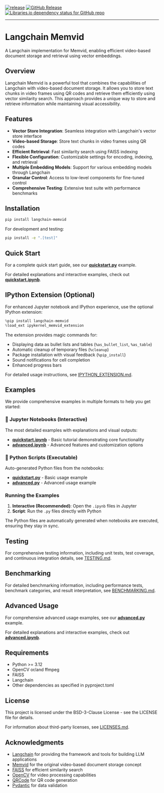 [![release](https://github.com/sarumaj/langchain-memvid/actions/workflows/release.yml/badge.svg)](https://github.com/sarumaj/langchain-memvid/actions/workflows/release.yml)
[![GitHub Release](https://img.shields.io/github/v/release/sarumaj/langchain-memvid?logo=github)](https://github.com/sarumaj/langchain-memvid/releases/latest)
[![Libraries.io dependency status for GitHub repo](https://img.shields.io/librariesio/github/sarumaj/langchain-memvid)](https://github.com/sarumaj/langchain-memvid/blob/main/pyproject.toml)

---

# Langchain Memvid

A Langchain implementation for Memvid, enabling efficient video-based document storage and retrieval using vector embeddings.

## Overview

Langchain Memvid is a powerful tool that combines the capabilities of Langchain with video-based document storage. It allows you to store text chunks in video frames using QR codes and retrieve them efficiently using vector similarity search. This approach provides a unique way to store and retrieve information while maintaining visual accessibility.

## Features

- **Vector Store Integration**: Seamless integration with Langchain's vector store interface
- **Video-based Storage**: Store text chunks in video frames using QR codes
- **Efficient Retrieval**: Fast similarity search using FAISS indexing
- **Flexible Configuration**: Customizable settings for encoding, indexing, and retrieval
- **Multiple Embedding Models**: Support for various embedding models through Langchain
- **Granular Control**: Access to low-level components for fine-tuned control
- **Comprehensive Testing**: Extensive test suite with performance benchmarks

## Installation

```bash
pip install langchain-memvid
```

For development and testing:

```bash
pip install -e ".[test]"
```

## Quick Start

For a complete quick start guide, see our **[quickstart.py](examples/quickstart.py)** example.

For detailed explanations and interactive examples, check out **[quickstart.ipynb](examples/quickstart.ipynb)**.

## IPython Extension (Optional)

For enhanced Jupyter notebook and IPython experience, use the optional IPython extension:

```python
%pip install langchain-memvid
%load_ext ipykernel_memvid_extension
```

The extension provides magic commands for:
- Displaying data as bullet lists and tables (`%as_bullet_list`, `%as_table`)
- Automatic cleanup of temporary files (`%cleanup`)
- Package installation with visual feedback (`%pip_install`)
- Sound notifications for cell completion
- Enhanced progress bars

For detailed usage instructions, see [IPYTHON_EXTENSION.md](IPYTHON_EXTENSION.md).

## Examples

We provide comprehensive examples in multiple formats to help you get started:

### 📓 Jupyter Notebooks (Interactive)

The most detailed examples with explanations and visual outputs:

- **[quickstart.ipynb](examples/quickstart.ipynb)** - Basic tutorial demonstrating core functionality
- **[advanced.ipynb](examples/advanced.ipynb)** - Advanced features and customization options

### 📄 Python Scripts (Executable)

Auto-generated Python files from the notebooks:

- **[quickstart.py](examples/quickstart.py)** - Basic usage example
- **[advanced.py](examples/advanced.py)** - Advanced usage example

### Running the Examples

1. **Interactive (Recommended)**: Open the `.ipynb` files in Jupyter
2. **Script**: Run the `.py` files directly with Python

The Python files are automatically generated when notebooks are executed, ensuring they stay in sync.

## Testing

For comprehensive testing information, including unit tests, test coverage, and continuous integration details, see [TESTING.md](TESTING.md).

## Benchmarking

For detailed benchmarking information, including performance tests, benchmark categories, and result interpretation, see [BENCHMARKING.md](BENCHMARKING.md).

## Advanced Usage

For comprehensive advanced usage examples, see our **[advanced.py](examples/advanced.py)** example.

For detailed explanations and interactive examples, check out **[advanced.ipynb](examples/advanced.ipynb)**.

## Requirements

- Python >= 3.12
- OpenCV or/and ffmpeg
- FAISS
- Langchain
- Other dependencies as specified in pyproject.toml

## License

This project is licensed under the BSD-3-Clause License - see the LICENSE file for details.

For information about third-party licenses, see [LICENSES.md](LICENSES.md).

## Acknowledgments

- [Langchain](https://github.com/langchain-ai/langchain) for providing the framework and tools for building LLM applications
- [Memvid](https://github.com/Olow304/memvid) for the original video-based document storage concept
- [FAISS](https://github.com/facebookresearch/faiss) for efficient similarity search
- [OpenCV](https://opencv.org/) for video processing capabilities
- [QRCode](https://github.com/lincolnloop/python-qrcode) for QR code generation
- [Pydantic](https://github.com/pydantic/pydantic) for data validation